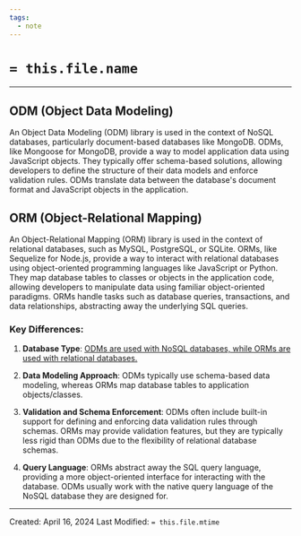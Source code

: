 ```yaml
---
tags:
  - note
---
```

# `= this.file.name `
---
## ODM (Object Data Modeling)

An Object Data Modeling (ODM) library is used in the context of NoSQL databases, particularly document-based databases like MongoDB. ODMs, like Mongoose for MongoDB, provide a way to model application data using JavaScript objects. They typically offer schema-based solutions, allowing developers to define the structure of their data models and enforce validation rules. ODMs translate data between the database's document format and JavaScript objects in the application.

## ORM (Object-Relational Mapping)

An Object-Relational Mapping (ORM) library is used in the context of relational databases, such as MySQL, PostgreSQL, or SQLite. ORMs, like Sequelize for Node.js, provide a way to interact with relational databases using object-oriented programming languages like JavaScript or Python. They map database tables to classes or objects in the application code, allowing developers to manipulate data using familiar object-oriented paradigms. ORMs handle tasks such as database queries, transactions, and data relationships, abstracting away the underlying SQL queries.

### Key Differences:

1. **Database Type**: <u>ODMs are used with NoSQL databases, while ORMs are used with relational databases.</u>
  
2. **Data Modeling Approach**: ODMs typically use schema-based data modeling, whereas ORMs map database tables to application objects/classes.
  
3. **Validation and Schema Enforcement**: ODMs often include built-in support for defining and enforcing data validation rules through schemas. ORMs may provide validation features, but they are typically less rigid than ODMs due to the flexibility of relational database schemas.
  
4. **Query Language**: ORMs abstract away the SQL query language, providing a more object-oriented interface for interacting with the database. ODMs usually work with the native query language of the NoSQL database they are designed for.


---
Created: April 16, 2024
Last Modified: `= this.file.mtime`
